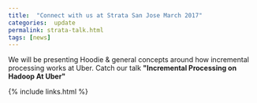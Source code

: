 ```yaml
---
title:  "Connect with us at Strata San Jose March 2017"
categories:  update
permalink: strata-talk.html
tags: [news]
---
```


We will be presenting Hoodie & general concepts around how incremental processing works at Uber.
Catch our talk **"Incremental Processing on Hadoop At Uber"**

{% include links.html %}
